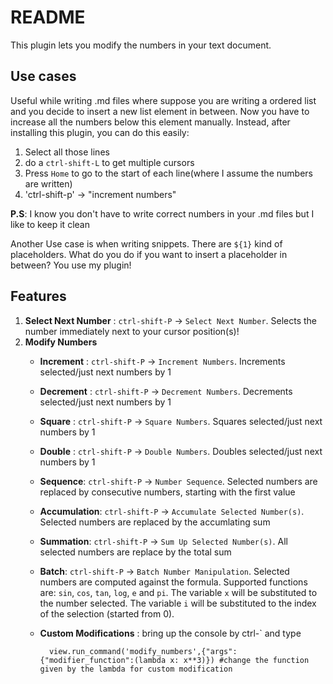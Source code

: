# README
This plugin lets you modify the numbers in your text document. 

## Use cases
Useful while writing .md files where suppose you are writing a ordered list and you decide to insert a new list element in between. Now you have to increase all the numbers below this element manually. Instead, after installing this plugin, you can do this easily:

1. Select all those lines
2. do a `ctrl-shift-L` to get multiple cursors
3. Press `Home` to go to the start of each line(where I assume the numbers are written)
4. 'ctrl-shift-p' -> "increment numbers"

**P.S**: I know you don't have to write correct numbers in your .md files but I like to keep it clean

Another Use case is when writing snippets. There are `${1}` kind of placeholders. What do you do if you want to insert a placeholder in between? You use my plugin!

## Features

1. **Select Next Number** : `ctrl-shift-P` -> `Select Next Number`. Selects the number immediately next to your cursor position(s)!
2. **Modify Numbers** 
	* **Increment** : `ctrl-shift-P` -> `Increment Numbers`. Increments selected/just next numbers by 1
	* **Decrement** : `ctrl-shift-P` -> `Decrement Numbers`. Decrements selected/just next numbers by 1
	* **Square** : `ctrl-shift-P` -> `Square Numbers`. Squares selected/just next numbers by 1
	* **Double** : `ctrl-shift-P` -> `Double Numbers`. Doubles selected/just next numbers by 1
	* **Sequence**: `ctrl-shift-P` -> `Number Sequence`. Selected numbers are replaced by consecutive numbers, starting with the first value
	* **Accumulation**: `ctrl-shift-P` -> `Accumulate Selected Number(s)`. Selected numbers are replaced by the accumlating sum
	* **Summation**: `ctrl-shift-P` -> `Sum Up Selected Number(s)`. All selected numbers are replace by the total sum
	* **Batch**: `ctrl-shift-P` -> `Batch Number Manipulation`. Selected numbers are computed against the formula. Supported functions are: `sin`, `cos`, `tan`, `log`, `e` and `pi`. The variable `x` will be substituted to the number selected. The variable `i` will be substituted to the index of the selection (started from 0).
	* **Custom Modifications** : bring up the console by ctrl-\` and type 
        
            view.run_command('modify_numbers',{"args":{"modifier_function":(lambda x: x**3)}) #change the function given by the lambda for custom modification
